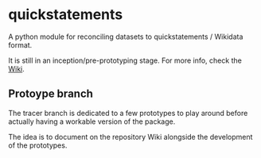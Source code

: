# quickstatements

A python module for reconciling datasets to quickstatements / Wikidata format. 

It is still in an inception/pre-prototyping stage. For more info, check the [Wiki](/Wiki).

## Protoype branch

The tracer branch is dedicated to a few prototypes to play around before actually having a workable version of the package. 

The idea is to document on the repository Wiki alongside the development of the prototypes.